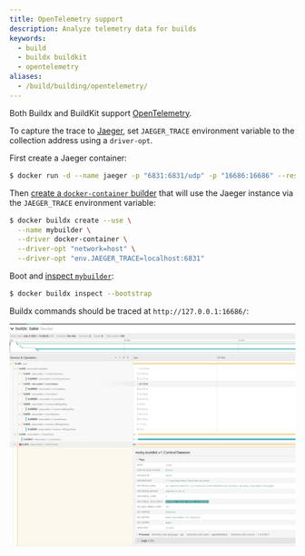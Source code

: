 ```yaml
---
title: OpenTelemetry support
description: Analyze telemetry data for builds
keywords:
  - build
  - buildx buildkit
  - opentelemetry
aliases:
  - /build/building/opentelemetry/
---
```


Both Buildx and BuildKit support [OpenTelemetry](https://opentelemetry.io/).

To capture the trace to [Jaeger](https://github.com/jaegertracing/jaeger),
set `JAEGER_TRACE` environment variable to the collection address using a
`driver-opt`.

First create a Jaeger container:

```bash
$ docker run -d --name jaeger -p "6831:6831/udp" -p "16686:16686" --restart unless-stopped jaegertracing/all-in-one
```

Then [create a `docker-container` builder](/manuals/build/builders/drivers/docker-container.md)
that will use the Jaeger instance via the `JAEGER_TRACE` environment variable:

```bash
$ docker buildx create --use \
  --name mybuilder \
  --driver docker-container \
  --driver-opt "network=host" \
  --driver-opt "env.JAEGER_TRACE=localhost:6831"
```

Boot and [inspect `mybuilder`](/reference/cli/docker/buildx/inspect.md):

```bash
$ docker buildx inspect --bootstrap
```

Buildx commands should be traced at `http://127.0.0.1:16686/`:

![OpenTelemetry Buildx Bake](../images/opentelemetry.png)
